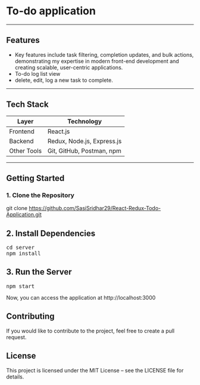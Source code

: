

# To-do application

---

## Features
- Key features include task filtering, completion updates, and bulk actions, demonstrating my expertise in modern front-end development and 
creating scalable, user-centric applications.
- To-do log list view
- delete, edit, log a new task to complete.

---

##  Tech Stack

| Layer       | Technology        |
|-------------|-------------------|
| Frontend    | React.js |
| Backend     | Redux, Node.js, Express.js |
| Other Tools | Git, GitHub, Postman, npm |

---

## Getting Started
 ### 1. Clone the Repository

git clone https://github.com/SasiSridhar29/React-Redux-Todo-Application.git  


## 2. Install Dependencies
<pre>
cd server   
npm install   
</pre>

## 3. Run the Server
<pre>
npm start
</pre>
Now, you can access the application at http://localhost:3000

## Contributing
If you would like to contribute to the project, feel free to create a pull request.


## License
This project is licensed under the MIT License – see the LICENSE file for details.








